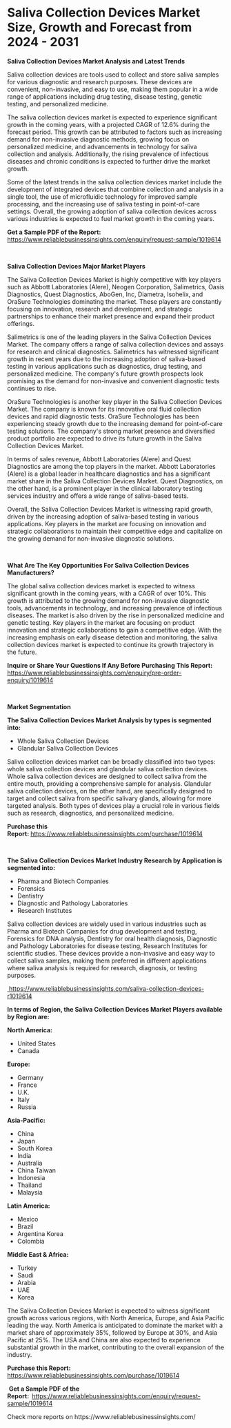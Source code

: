 <p><h1>Saliva Collection Devices Market Size, Growth and Forecast from 2024 - 2031</h1></p><p><strong>Saliva Collection Devices Market Analysis and Latest Trends</strong></p>
<p><p>Saliva collection devices are tools used to collect and store saliva samples for various diagnostic and research purposes. These devices are convenient, non-invasive, and easy to use, making them popular in a wide range of applications including drug testing, disease testing, genetic testing, and personalized medicine.</p><p>The saliva collection devices market is expected to experience significant growth in the coming years, with a projected CAGR of 12.6% during the forecast period. This growth can be attributed to factors such as increasing demand for non-invasive diagnostic methods, growing focus on personalized medicine, and advancements in technology for saliva collection and analysis. Additionally, the rising prevalence of infectious diseases and chronic conditions is expected to further drive the market growth.</p><p>Some of the latest trends in the saliva collection devices market include the development of integrated devices that combine collection and analysis in a single tool, the use of microfluidic technology for improved sample processing, and the increasing use of saliva testing in point-of-care settings. Overall, the growing adoption of saliva collection devices across various industries is expected to fuel market growth in the coming years.</p></p>
<p><strong>Get a Sample PDF of the Report:&nbsp;</strong> <a href="https://www.reliablebusinessinsights.com/enquiry/request-sample/1019614">https://www.reliablebusinessinsights.com/enquiry/request-sample/1019614</a></p>
<p>&nbsp;</p>
<p><strong>Saliva Collection Devices Major Market Players</strong></p>
<p><p>The Saliva Collection Devices Market is highly competitive with key players such as Abbott Laboratories (Alere), Neogen Corporation, Salimetrics, Oasis Diagnostics, Quest Diagnostics, AboGen, Inc, Diametra, Isohelix, and OraSure Technologies dominating the market. These players are constantly focusing on innovation, research and development, and strategic partnerships to enhance their market presence and expand their product offerings.</p><p>Salimetrics is one of the leading players in the Saliva Collection Devices Market. The company offers a range of saliva collection devices and assays for research and clinical diagnostics. Salimetrics has witnessed significant growth in recent years due to the increasing adoption of saliva-based testing in various applications such as diagnostics, drug testing, and personalized medicine. The company's future growth prospects look promising as the demand for non-invasive and convenient diagnostic tests continues to rise.</p><p>OraSure Technologies is another key player in the Saliva Collection Devices Market. The company is known for its innovative oral fluid collection devices and rapid diagnostic tests. OraSure Technologies has been experiencing steady growth due to the increasing demand for point-of-care testing solutions. The company's strong market presence and diversified product portfolio are expected to drive its future growth in the Saliva Collection Devices Market.</p><p>In terms of sales revenue, Abbott Laboratories (Alere) and Quest Diagnostics are among the top players in the market. Abbott Laboratories (Alere) is a global leader in healthcare diagnostics and has a significant market share in the Saliva Collection Devices Market. Quest Diagnostics, on the other hand, is a prominent player in the clinical laboratory testing services industry and offers a wide range of saliva-based tests.</p><p>Overall, the Saliva Collection Devices Market is witnessing rapid growth, driven by the increasing adoption of saliva-based testing in various applications. Key players in the market are focusing on innovation and strategic collaborations to maintain their competitive edge and capitalize on the growing demand for non-invasive diagnostic solutions.</p></p>
<p>&nbsp;</p>
<p><strong>What Are The Key Opportunities For Saliva Collection Devices Manufacturers?</strong></p>
<p><p>The global saliva collection devices market is expected to witness significant growth in the coming years, with a CAGR of over 10%. This growth is attributed to the growing demand for non-invasive diagnostic tools, advancements in technology, and increasing prevalence of infectious diseases. The market is also driven by the rise in personalized medicine and genetic testing. Key players in the market are focusing on product innovation and strategic collaborations to gain a competitive edge. With the increasing emphasis on early disease detection and monitoring, the saliva collection devices market is expected to continue its growth trajectory in the future.</p></p>
<p><strong>Inquire or Share Your Questions If Any Before Purchasing This Report:</strong> <a href="https://www.reliablebusinessinsights.com/enquiry/pre-order-enquiry/1019614">https://www.reliablebusinessinsights.com/enquiry/pre-order-enquiry/1019614</a></p>
<p>&nbsp;</p>
<p><strong>Market Segmentation</strong></p>
<p><strong>The Saliva Collection Devices Market Analysis by types is segmented into:</strong></p>
<p><ul><li>Whole Saliva Collection Devices</li><li>Glandular Saliva Collection Devices</li></ul></p>
<p><p>Saliva collection devices market can be broadly classified into two types: whole saliva collection devices and glandular saliva collection devices. Whole saliva collection devices are designed to collect saliva from the entire mouth, providing a comprehensive sample for analysis. Glandular saliva collection devices, on the other hand, are specifically designed to target and collect saliva from specific salivary glands, allowing for more targeted analysis. Both types of devices play a crucial role in various fields such as research, diagnostics, and personalized medicine.</p></p>
<p><strong>Purchase this Report:&nbsp;</strong><a href="https://www.reliablebusinessinsights.com/purchase/1019614">https://www.reliablebusinessinsights.com/purchase/1019614</a></p>
<p>&nbsp;</p>
<p><strong>The Saliva Collection Devices Market Industry Research by Application is segmented into:</strong></p>
<p><ul><li>Pharma and Biotech Companies</li><li>Forensics</li><li>Dentistry</li><li>Diagnostic and Pathology Laboratories</li><li>Research Institutes</li></ul></p>
<p><p>Saliva collection devices are widely used in various industries such as Pharma and Biotech Companies for drug development and testing, Forensics for DNA analysis, Dentistry for oral health diagnosis, Diagnostic and Pathology Laboratories for disease testing, Research Institutes for scientific studies. These devices provide a non-invasive and easy way to collect saliva samples, making them preferred in different applications where saliva analysis is required for research, diagnosis, or testing purposes.</p></p>
<p><a href="https://www.reliablebusinessinsights.com/saliva-collection-devices-r1019614">&nbsp;https://www.reliablebusinessinsights.com/saliva-collection-devices-r1019614</a></p>
<p><strong>In terms of Region, the Saliva Collection Devices Market Players available by Region are:</strong></p>
<p>
    <p> <strong> North America: </strong>
        <ul>
            <li>United States</li>
            <li>Canada</li>
        </ul>
        </p> 
    <p> <strong> Europe: </strong>
        <ul>
            <li>Germany</li>
            <li>France</li>
            <li>U.K.</li>
            <li>Italy</li>
            <li>Russia</li>
        </ul>
        </p> 
    <p> <strong> Asia-Pacific: </strong>
        <ul>
            <li>China</li>
            <li>Japan</li>
            <li>South Korea</li>
            <li>India</li>
            <li>Australia</li>
            <li>China Taiwan</li>
            <li>Indonesia</li>
            <li>Thailand</li>
            <li>Malaysia</li>
        </ul>
        </p> 
    <p> <strong> Latin America: </strong>
        <ul>
            <li>Mexico</li>
            <li>Brazil</li>
            <li>Argentina Korea</li>
            <li>Colombia</li>
        </ul>
        </p> 
    <p> <strong> Middle East & Africa: </strong>
        <ul>
            <li>Turkey</li>
            <li>Saudi</li>
            <li>Arabia</li>
            <li>UAE</li>
            <li>Korea</li>
        </ul>
    </p>
    </p>
<p><p>The Saliva Collection Devices Market is expected to witness significant growth across various regions, with North America, Europe, and Asia Pacific leading the way. North America is anticipated to dominate the market with a market share of approximately 35%, followed by Europe at 30%, and Asia Pacific at 25%. The USA and China are also expected to experience substantial growth in the market, contributing to the overall expansion of the industry.</p></p>
<p><strong>Purchase this Report: </strong><a href="https://www.reliablebusinessinsights.com/purchase/1019614">https://www.reliablebusinessinsights.com/purchase/1019614</a></p>
<p>&nbsp;<strong>Get a Sample PDF of the Report:&nbsp;&nbsp;</strong><a href="https://www.reliablebusinessinsights.com/enquiry/request-sample/1019614">https://www.reliablebusinessinsights.com/enquiry/request-sample/1019614</a></p>
<p><strong></strong></p>
<p>Check more reports on https://www.reliablebusinessinsights.com/</p>
